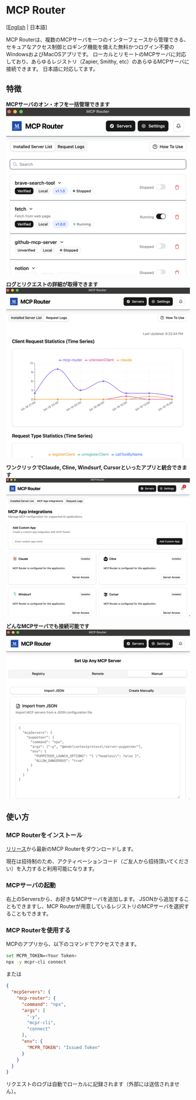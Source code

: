 # MCP Router

[[English](README.md) | 日本語]

MCP Routerは、複数のMCPサーバを一つのインターフェースから管理できる、セキュアなアクセス制御とロギング機能を備えた無料かつログイン不要のWindowsおよびMacOSアプリです。
ローカルとリモートのMCPサーバに対応しており、あらゆるレジストリ（Zapier, Smithy, etc）のあらゆるMCPサーバに接続できます。
日本語に対応してます。

## 特徴
**MCPサーバのオン・オフを一括管理できます**
![](/static/img/readme/toggle.png)

**ログとリクエストの詳細が取得できます**
![](/static/img/readme/stats.png)

**ワンクリックでClaude, Cline, Windsurf, Cursorといったアプリと統合できます**
![](/static/img/readme/token.png)

**どんなMCPサーバでも接続可能です**
![](/static/img/readme/add-mcp-manual.png)

## 使い方

### MCP Routerをインストール
[リリース](https://github.com/mcp-router/mcp-router/releases)から最新のMCP Routerをダウンロードします。

現在は招待制のため、アクティベーションコード（ご友人から招待頂いてください）を入力すると利用可能になります。

### MCPサーバの起動
右上のServersから、お好きなMCPサーバを追加します。
JSONから追加することもできますし、MCP Routerが用意しているレジストリのMCPサーバを選択することもできます。

### MCP Routerを使用する
MCPのアプリから、以下のコマンドでアクセスできます。

```bash
set MCPR_TOKEN=<Your Token>
npx -y mcpr-cli connect
```
または
```json
{
  "mcpServers": {
    "mcp-router": {
      "command": "npx",
      "args": [
        "-y",
        "mcpr-cli",
        "connect"
      ],
      "env": {
        "MCPR_TOKEN": "Issued Token"
      }
    }
  }
}
```

リクエストのログは自動でローカルに記録されます（外部には送信されません）。
